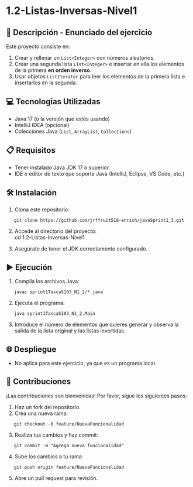 # 1.2-Listas-Inversas-Nivel1

## 📄 **Descripción - Enunciado del ejercicio**

Este proyecto consiste en:

1. Crear y rellenar un `List<Integer>` con números aleatorios.
2. Crear una segunda lista `List<Integer>` e insertar en ella los elementos de la primera **en orden inverso**.
3. Usar objetos `ListIterator` para leer los elementos de la primera lista e insertarlos en la segunda.

## 💻 **Tecnologías Utilizadas**

- Java 17 (o la versión que estés usando)
- IntelliJ IDEA (opcional)
- Colecciones Java (`List`, `ArrayList`, `Collections`)

## 📋 **Requisitos**

- Tener instalado Java JDK 17 o superior.
- IDE o editor de texto que soporte Java (IntelliJ, Eclipse, VS Code, etc.)

## 🛠️ **Instalación**

1. Clona este repositorio: 
```
   git clone https://github.com/jrffruit518-enrich/javaSprint1_3.git
```
2. Accede al directorio del proyecto:  
   cd 1.2-Listas-Inversas-Nivel1

3. Asegúrate de tener el JDK correctamente configurado.

## ▶️ **Ejecución**

1. Compila los archivos Java:

```
   javac sprint1TascaS103_N1_2/*.java
   ```

2. Ejecuta el programa:

```
   java sprint1TascaS103_N1_2.Main
   ```

3. Introduce el número de elementos que quieres generar y observa la salida de la lista original y las listas
   invertidas.

## 🌐 **Despliegue**

- No aplica para este ejercicio, ya que es un programa local.

## 🤝 **Contribuciones**

¡Las contribuciones son bienvenidas! Por favor, sigue los siguientes pasos:

1. Haz un fork del repositorio.
2. Crea una nueva rama:

```
   git checkout -b feature/NuevaFuncionalidad
   ```

3. Realiza tus cambios y haz commit:

```
   git commit -m "Agrega nueva funcionalidad"
   ```

4. Sube los cambios a tu rama:

```
   git push origin feature/NuevaFuncionalidad
   ```

5. Abre un pull request para revisión.